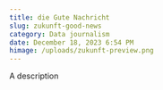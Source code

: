 ```yaml
---
title: die Gute Nachricht
slug: zukunft-good-news
category: Data journalism
date: December 18, 2023 6:54 PM
himage: /uploads/zukunft-preview.png
---
```

A description